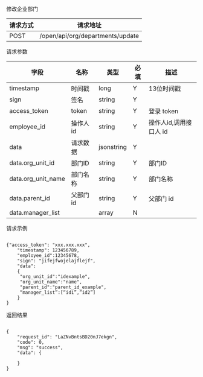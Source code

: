 修改企业部门
请求方式|请求地址
----|---
POST|/open/api/org/departments/update

请求参数

字段|名称|类型|必填|描述
-----|-----|----|----|----
timestamp|时间戳 |long |Y|13位时间戳
sign|签名 |string |Y|
access\_token|token | string |Y|登录 token
employee\_id| 操作人id|string |Y|操作人id,调用接口人 id
data |请求数据| jsonstring |Y|
data.org\_unit\_id|部门ID |string|Y|部门ID
data.org\_unit\_name|部门名称| string |Y|部门名称
data.parent\_id| 父部门 id|string |Y|父部门 id
data.manager\_list||array|N|

请求示例
```
{"access_token": "xxx.xxx.xxx",	"timestamp": 123456789,	"employee_id":12345678,	"sign": "jifejfwojelajflejf",	"data":	{	 "org_unit_id":"idexample",	 "org_unit_name":"name",	 "parent_id":"parent_id_example",	 “manager_list”:[“id1”,”id2”]	}
}
```

返回结果```
{    "request_id": "LaZNvBntsBD20nJ7ekgn",    "code": 0,    "msg": "success",    "data": {            }}
```
